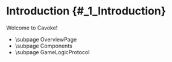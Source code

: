 Introduction {#_1_Introduction}
============

Welcome to Cavoke!

- \subpage OverviewPage
- \subpage Components
- \subpage GameLogicProtocol